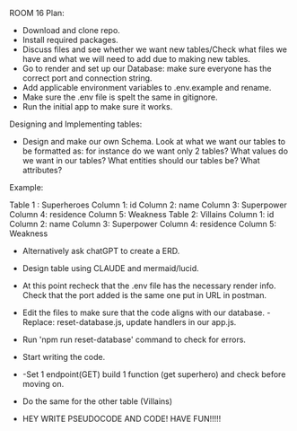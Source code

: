 ROOM 16 Plan:

- Download and clone repo.
- Install required packages.
- Discuss files and see whether we want new tables/Check  what files we have and what we will need to add due to making new tables.
- Go to render and set up our Database: make sure everyone has the correct port and connection string.
- Add applicable environment variables to .env.example and rename.
- Make sure the .env file is spelt the same in gitignore.
- Run the initial app to make sure it works.


Designing and Implementing tables:

- Design and make our own Schema. Look at what we want our tables to be formatted as: for instance do we want only 2 tables? What values do we want in our tables? What entities should our tables be? What attributes?

Example:

Table 1 : Superheroes
  Column 1: id
  Column 2: name
  Column 3: Superpower
  Column 4: residence
  Column 5: Weakness
Table 2: Villains
  Column 1: id
  Column 2: name
  Column 3: Superpower
  Column 4: residence
  Column 5: Weakness

- Alternatively ask chatGPT to create a ERD.
- Design table using CLAUDE and mermaid/lucid.
- At this point recheck that the .env file has the necessary render info. Check that the port added is the same one put in URL in postman. 
- Edit the files to make sure that the code aligns with our database. 
      - Replace: reset-database.js, update handlers in our app.js.
- Run 'npm run reset-database' command to check for errors.
- Start writing the code.
- -Set 1 endpoint(GET)  build 1 function (get superhero) and check before moving on.
- Do the same for the other table (Villains)

- HEY WRITE PSEUDOCODE AND CODE! HAVE FUN!!!!!	


